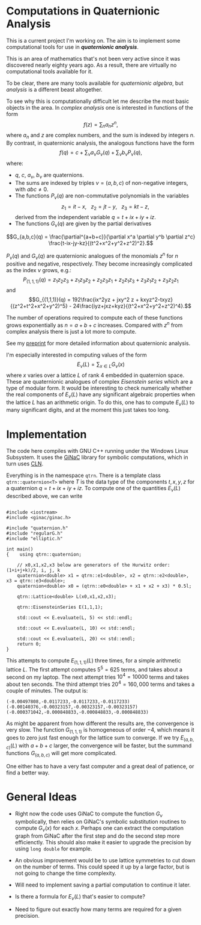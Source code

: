 # Computations in Quaternionic Analysis

This is a current project I'm working on. The aim is to implement some computational tools for use in **_quaternionic analysis_**.

This is an area of mathematics that's not been very active since it was discovered nearly eighty years ago. As a result, there are virtually no computational tools available for it.

To be clear, there are many tools available for _quaternionic algebra_, but _analysis_ is a different beast altogether.

To see why this is computationally difficult let me describe the most basic objects in the area. In _complex analysis_ one is interested in functions of the form
$$f(z) = \sum_{n} a_n z^n,$$
where $a_n$ and $z$ are complex numbers, and the sum is indexed by integers $n$. By contrast, in quaternionic analysis, the analogous functions have the form
$$f(q) = c + \sum_{\nu} a_\nu G_{\nu}(q)  + \sum_{\nu} b_\nu P_{\nu}(q),$$
where:
- $q$, $c$, $a_{\nu}$, $b_{\nu}$ are quaternions.
- The sums are indexed by triples $\nu = (a,b,c)$ of non-negative integers, with $abc\neq 0$.
- The functions $P_{\nu}(q)$ are non-commutative polynomials in the variables
  $$z_1 = it - x,\ \ \  z_2 = jt - y,\ \ \  z_3 = kt - z,$$
  derived from the independent variable $q = t + ix + iy + iz$.
- The functions $G_{\nu}(q)$ are given by the partial derivatives
  
$$G_{a,b,c}(q) = \frac{\partial^{a+b+c}}{\partial x^a \partial y^b \partial z^c} \frac{t-ix-jy-kz}{(t^2+x^2+y^2+z^2)^2}.$$

$P_{\nu}(q)$ and $G_{\nu}(q)$ are quaternionic analogues of the monomials $z^n$ for $n$ positive and negative, respectively. They become increasingly complicated as the index $\nu$ grows, e.g.:
$$P_{(1,1,1)}(q) = z_1 z_2 z_3 + z_1 z_3 z_2 + z_2 z_3 z_1 + z_2 z_1 z_3 + z_3 z_1 z_2 + z_3 z_2 z_1$$
and
$$G_{(1,1,1)}(q) = 192\frac{ix^2yz + jxy^2 z + kxyz^2-txyz}{(z^2+t^2+x^2+y^2)^5} - 24\frac{iyz+jxz+kyz}{(t^2+x^2+y^2+z^2)^4}.$$

The number of operations required to compute each of these functions grows exponentially as $n=a+b+c$ increases. Compared with $z^n$ from complex analysis there is just a lot more to compute. 

See my <a href=https://arxiv.org/pdf/2002.06140.pdf>preprint</a> for more detailed information about quaternionic analysis.

I'm especially interested in computing values of the form
$$E_{\nu}(L)= \sum_{x \in L} G_{\nu}(x)$$
where $x$ varies over a lattice $L$ of rank $4$ embedded in quaternion space. These are quaternionic analogues of complex _Eisenstein series_ which are a type of modular form. It would be interesting to check numerically whether the
real components of $E_{\nu}(L)$ have any significant algebraic properties when the lattice $L$ has an arithmetic origin. To do this, one has to compute $E_{\nu}(L)$ to many significant digits, and at the moment this just takes too long. 

# Implementation

The code here compiles with GNU C++ running under the Windows Linux Subsystem. It uses the <a href=https://www.ginac.de/>GiNaC<a> library for symbolic computations, which in turn uses <a href=https://www.ginac.de/CLN/>CLN</a>.

Everything is in the namespace `qtrn`. There is a template class `qtrn::quaternion<T>` where $T$ is the data type of the components $t,x,y,z$ for a quaternion $q = t + ix + iy + iz$. To compute one of the quantities $E_{\nu}(L)$
described above, we can write

```

#include <iostream>
#include <ginac/ginac.h>

#include "quaternion.h"
#include "regularG.h"
#include "elliptic.h"

int main()
{    using qtrn::quaternion;

    // x0,x1,x2,x3 below are generators of the Hurwitz order: (1+i+j+k)/2, i, j, k
    quaternion<double> x1 = qtrn::e1<double>, x2 = qtrn::e2<double>, x3 = qtrn::e3<double>;
    quaternion<double> x0 = (qtrn::e0<double> + x1 + x2 + x3) * 0.5l;

    qtrn::Lattice<double> L(x0,x1,x2,x3);

    qtrn::EisensteinSeries E(1,1,1);

    std::cout << E.evaluate(L, 5) << std::endl;

    std::cout << E.evaluate(L, 10) << std::endl;

    std::cout << E.evaluate(L, 20) << std::endl;
    return 0;
}
```


This attempts to compute $E_{(1,1,1)}(L)$ three times, for a simple arithmetic lattice $L$. The first attempt computes $5^5=625$ terms, and takes about a second on my laptop. The next attempt tries $10^4=10000$
terms and takes about ten seconds. The third attempt tries $20^4=160,000$ terms and takes a couple of minutes. The output is:

```
(-0.00497808,-0.0117233,-0.0117233,-0.0117233)
(-0.00140376,-0.00323157,-0.00323157,-0.00323157)
(-0.000371042,-0.000848833,-0.000848833,-0.000848833)
```

As might be apparent from how different the results are, the convergence is very slow. The function $G_{(1,1,1)}$ is homogeneous of order $-4$, which means it goes to zero just fast enough for the lattice
sum to converge. If we try $E_{(a,b,c)}(L)$ with $a+b+c$ larger, the convergence will be faster, but the summand functions $G_{(a,b,c)}$ will get more complicated.

One either has to have a very fast computer and a great deal of patience, or find a better way.

# General Ideas

- Right now the code uses GiNaC to compute the function $G_{\nu}$ symbolically, then relies on GiNaC's symbolic substitution routines to compute $G_{\nu}(x)$ for each $x$. 
Perhaps one can extract the computation graph from GiNaC after the first step and do the second step more efficienctly. This should also make it easier to upgrade the precision by using `long double` for example.

- An obvious improvement would be to use lattice symmetries to cut down on the number of terms. This could speed it up by a large factor, but is not going to change the time complexity. 

- Will need to implement saving a partial computation to continue it later.

- Is there a formula for $E_{\nu}(L)$ that's easier to compute? 

- Need to figure out exactly how many terms are required for a given precision.
